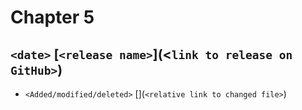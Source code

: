 # Chapter 5

## `<date>` [`<release name>`](<`link to release on GitHub>`)
- `<Added/modified/deleted>` [](`<relative link to changed file>`)
